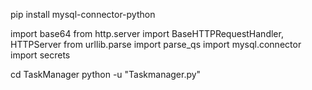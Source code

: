 pip install mysql-connector-python

import base64
from http.server import BaseHTTPRequestHandler, HTTPServer
from urllib.parse import parse_qs
import mysql.connector
import secrets

cd TaskManager 
python -u "Taskmanager.py"
